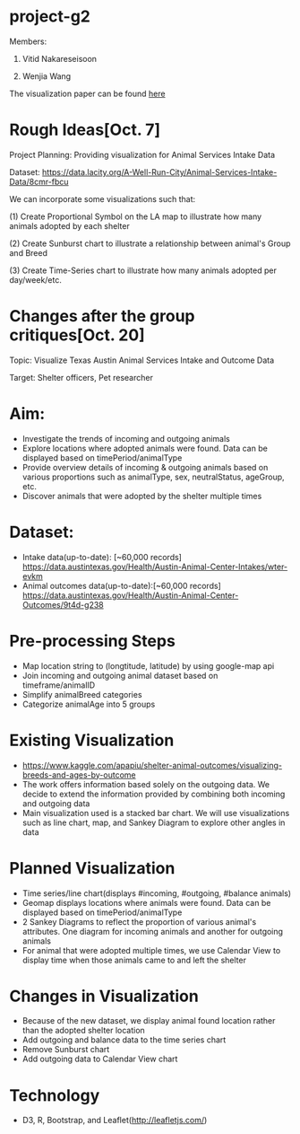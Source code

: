 # project-g2
Members:

1) Vitid Nakareseisoon

2) Wenjia Wang

The visualization paper can be found [here](Visualization_Paper.pdf)

# Rough Ideas[Oct. 7]

Project Planning: Providing visualization for Animal Services Intake Data

Dataset: https://data.lacity.org/A-Well-Run-City/Animal-Services-Intake-Data/8cmr-fbcu

We can incorporate some visualizations such that:

(1) Create Proportional Symbol on the LA map to illustrate how many animals adopted by each shelter

(2) Create Sunburst chart to illustrate a relationship between animal's Group and Breed

(3) Create Time-Series chart to illustrate how many animals adopted per day/week/etc.



# Changes after the group critiques[Oct. 20]

Topic: Visualize Texas Austin Animal Services Intake and Outcome Data


Target: Shelter officers, Pet researcher

# Aim: 
* Investigate the trends of incoming and outgoing animals
* Explore locations where adopted animals were found. Data can be displayed based on timePeriod/animalType
* Provide overview details of incoming & outgoing animals based on various proportions such as animalType, sex, neutralStatus, ageGroup, etc.
* Discover animals that were adopted by the shelter multiple times

# Dataset:
* Intake data(up-to-date): [~60,000 records]  https://data.austintexas.gov/Health/Austin-Animal-Center-Intakes/wter-evkm
* Animal outcomes data(up-to-date):[~60,000 records] https://data.austintexas.gov/Health/Austin-Animal-Center-Outcomes/9t4d-g238

# Pre-processing Steps
* Map location string to (longtitude, latitude) by using google-map api
* Join incoming and outgoing animal dataset based on timeframe/animalID
* Simplify animalBreed categories
* Categorize animalAge into 5 groups

# Existing Visualization
* https://www.kaggle.com/apapiu/shelter-animal-outcomes/visualizing-breeds-and-ages-by-outcome
* The work offers information based solely on the outgoing data. We decide to extend the information provided by combining both incoming and outgoing data
* Main visualization used is a stacked bar chart. We will use visualizations such as line chart, map, and Sankey Diagram to explore other angles in data

# Planned Visualization
* Time series/line chart(displays #incoming, #outgoing, #balance animals)
* Geomap displays locations where animals were found. Data can be displayed based on timePeriod/animalType 
* 2 Sankey Diagrams to reflect the proportion of various animal's attributes. One diagram for incoming animals and another for outgoing animals
* For animal that were adopted multiple times, we use Calendar View to display time when those animals came to and left the shelter

# Changes in Visualization
* Because of the new dataset, we display animal found location rather than the adopted shelter location
* Add outgoing and balance data to the time series chart
* Remove Sunburst chart
* Add outgoing data to Calendar View chart

# Technology
* D3, R, Bootstrap, and Leaflet(http://leafletjs.com/)
